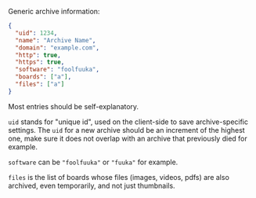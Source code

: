 Generic archive information:

```json
{
  "uid": 1234,
  "name": "Archive Name",
  "domain": "example.com",
  "http": true,
  "https": true,
  "software": "foolfuuka",
  "boards": ["a"],
  "files": ["a"]
}
```

Most entries should be self-explanatory.

`uid` stands for "unique id", used on the client-side to save archive-specific settings.
The `uid` for a new archive should be an increment of the highest one,
make sure it does not overlap with an archive that previously died for example.

`software` can be `"foolfuuka"` or `"fuuka"` for example.

`files` is the list of boards whose files (images, videos, pdfs) are also archived, even temporarily, and not just thumbnails.
